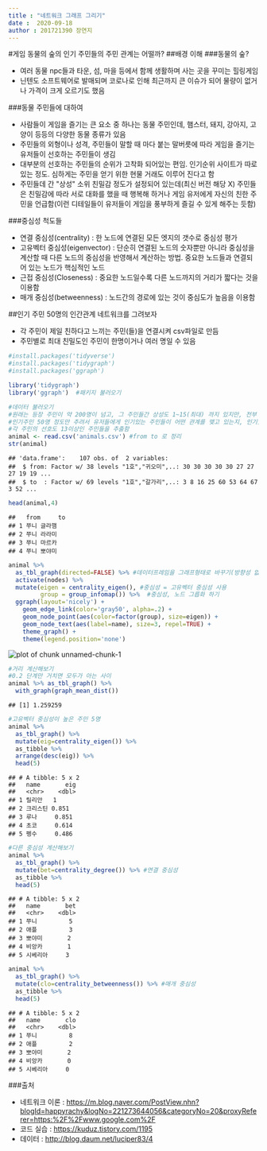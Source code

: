 ```yaml
---
title : "네트워크 그래프 그리기"
date :  2020-09-18
author : 201721390 장연지
---
```


#게임 동물의 숲의 인기 주민들의 주민 관계는 어떨까?
##배경 이해
###동물의 숲?
  - 여러 동물 npc들과 타운, 섬, 마을 등에서 함께 생활하며 사는 곳을 꾸미는 힐링게임
  - 닌텐도 소프트웨어로 발매되며 코로나로 인해 최근까지 큰 이슈가 되어 물량이 없거나 가격이 크게 오르기도 했음

###동물 주민들에 대하여
  - 사람들이 게임을 즐기는 큰 요소 중 하나는 동물 주민인데, 햄스터, 돼지, 강아지, 고양이 등등의 다양한 동물 종류가 있음
  - 주민들의 외형이나 성격, 주민들이 말할 때 마다 붙는 말버릇에 따라 게임을 즐기는 유저들이 선호하는 주민들이 생김
  - 대부분의 선호하는 주민들의 순위가 고착화 되어있는 편임. 인기순위 사이트가 따로 있는 정도. 심하게는 주민을 얻기 위한 현물 거래도 이루어 진다고 함
  - 주민들데 간 "상성" 소위 친밀감 정도가 설정되어 있는데(최신 버전 해당 X) 주민들은 친밀감에 따라 서로 대화를 했을 때 행복해 하거나 게임 유저에게 자신의 친한 주민을 언급함(이런 디테일들이 유저들이 게임을 풍부하게 즐길 수 있게 해주는 듯함)


  
###중심성 척도들
  - 연결 중심성(centrality) : 한 노드에 연결된 모든 엣지의 갯수로 중심성 평가
  - 고유벡터 중심성(eigenvector) : 단순히 연결된 노드의 숫자뿐만 아니라 중심성을 계산할 때 다른 노드의 중심성을 반영해서 계산하는 방법. 중요한 노드들과 연결되어 있는 노드가 핵심적인 노드
  - 근접 중심성(Closeness) : 중요한 노드일수록 다른 노드까지의 거리가 짧다는 것을 이용함
  - 매개 중심성(betweenness) : 노드간의 경로에 있는 것이 중심도가 높음을 이용함
  
##인기 주민 50명의 인간관계 네트워크를 그려보자
  - 각 주민이 제일 친하다고 느끼는 주민(들)을 연결시켜 csv파일로 만듬
  - 주민별로 최대 친밀도인 주민이 한명이거나 여러 명일 수 있음

```r
#install.packages('tidyverse')
#install.packages('tidygraph')
#install.packages('ggraph')

library('tidygraph')
library('ggraph')  #패키지 불러오기

#데이터 불러오기
#원래는 등장 주민이 약 200명이 넘고, 그 주민들간 상성도 1~15(최대) 까지 있지만, 전부 불러들이기엔 지도가 복잡해 질 것 같아
#인기주민 50명 정도만 추려서 유저들에게 인기있는 주민들이 어떤 관계를 맺고 있는지, 인기있는애들 끼리 친한지 지도를 그려보기로 함
#각 주민의 선호도 13이상인 주민들을 추출함
animal <- read.csv('animals.csv') #from to 로 정리
str(animal)
```

```
## 'data.frame':	107 obs. of  2 variables:
##  $ from: Factor w/ 38 levels "1호","귀오미",..: 30 30 30 30 30 27 27 27 19 19 ...
##  $ to  : Factor w/ 69 levels "1호","갈가리",..: 3 8 16 25 60 53 64 67 3 52 ...
```

```r
head(animal,4)
```

```
##   from     to
## 1 쭈니 글라햄
## 2 쭈니 라라미
## 3 쭈니 마르카
## 4 쭈니 뽀야미
```

```r
animal %>%
  as_tbl_graph(directed=FALSE) %>% #데이터프레임을 그래프형태로 바꾸기(방향성 없음)
  activate(nodes) %>% 
  mutate(eigen = centrality_eigen(), #중심성 = 고유벡터 중심성 사용
         group = group_infomap()) %>%  #중심성, 노드 그릅화 하기
  ggraph(layout='nicely') +
    geom_edge_link(color='gray50', alpha=.2) +
    geom_node_point(aes(color=factor(group), size=eigen)) +
    geom_node_text(aes(label=name), size=3, repel=TRUE) +
    theme_graph() +
    theme(legend.position='none')
```

![plot of chunk unnamed-chunk-1](figure/unnamed-chunk-1-1.png)

```r
#거리 계산해보기
#0.2 단계만 거치면 모두가 아는 사이
animal %>% as_tbl_graph() %>%
  with_graph(graph_mean_dist())
```

```
## [1] 1.259259
```

```r
#고유벡터 중심성이 높은 주민 5명
animal %>%
  as_tbl_graph() %>% 
  mutate(eig=centrality_eigen()) %>%
  as_tibble %>%
  arrange(desc(eig)) %>%
  head(5)
```

```
## # A tibble: 5 x 2
##   name       eig
##   <chr>    <dbl>
## 1 릴리안   1    
## 2 크리스틴 0.851
## 3 루나     0.851
## 4 초코     0.614
## 5 펭수     0.486
```

```r
#다른 중심성 계산해보기
animal %>% 
  as_tbl_graph() %>% 
  mutate(bet=centrality_degree()) %>% #연결 중심성
  as_tibble %>%
  head(5)
```

```
## # A tibble: 5 x 2
##   name       bet
##   <chr>    <dbl>
## 1 쭈니         5
## 2 애플         3
## 3 뽀야미       2
## 4 비앙카       1
## 5 시베리아     3
```

```r
animal %>% 
  as_tbl_graph() %>% 
  mutate(clo=centrality_betweenness()) %>% #매개 중심성
  as_tibble %>%
  head(5)
```

```
## # A tibble: 5 x 2
##   name       clo
##   <chr>    <dbl>
## 1 쭈니         8
## 2 애플         2
## 3 뽀야미       2
## 4 비앙카       0
## 5 시베리아     0
```

###출처
  - 네트워크 이론 : https://m.blog.naver.com/PostView.nhn?blogId=happyrachy&logNo=221273644056&categoryNo=20&proxyReferer=https:%2F%2Fwww.google.com%2F
  - 코드 실습 : https://kuduz.tistory.com/1195
  - 데이터 : http://blog.daum.net/luciper83/4 

